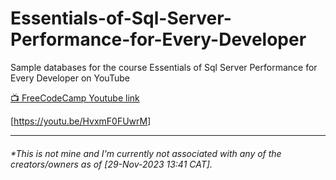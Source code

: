 # Essentials-of-Sql-Server-Performance-for-Every-Developer
Sample databases for the course Essentials of Sql Server Performance for Every Developer on YouTube

[📺 FreeCodeCamp Youtube link](https://youtu.be/HvxmF0FUwrM)

[<https://youtu.be/HvxmF0FUwrM>]


---
###### *This is not mine and I'm currently not associated with any of the creators/owners as of [29-Nov-2023 13:41 CAT].
